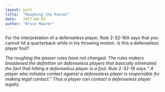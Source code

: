 ```yaml
---
layout: post
title:  "Roughing the Passer"
date:   2017-09-01
author: "Bruce Maurer"
---
```


For the interpretation of a defenseless player, Rule 2-32-16A says that you
cannot hit a quarterback while in his throwing motion. Is this a defenseless
player foul?

*The roughing the passer rules have not changed. The rules makers broadened the
definition on defenseless players that basically eliminated the fact that
hitting a defenseless player is a foul. Rule 2-32-16 says " A player who
initiates contact against a defenseless player is responsible for making legal
contact." Thus a player can contact a defenseless player legally.*

